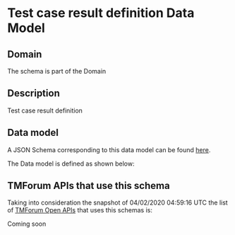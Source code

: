 # Test case result definition Data Model

## Domain

The  schema is part of the  Domain

## Description

Test case result definition

## Data model

A JSON Schema corresponding to this data model can be found
[here](https://github.com/tmforum-rand/schemas/blob/candidates/Common/TestCaseResultDefinition.schema.json).

The Data model is defined as shown below:





## TMForum APIs that use this schema

Taking into consideration the snapshot of 04/02/2020 04:59:16 UTC the list of [TMForum Open APIs](https://www.tmforum.org/open-apis/) that uses this schemas is:

Coming soon